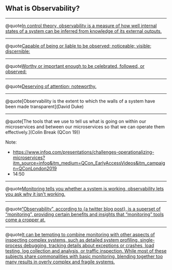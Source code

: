 ## What is Observability?

---

@quote[In control theory, observability is a measure of how well internal states of a system can be inferred from knowledge of its external outputs.](wikipedia.org/wiki/Observability)

---

@quote[Capable of being or liable to be observed; noticeable; visible; discernible:](dictionary.com/browse/observability)

---

@quote[Worthy or important enough to be celebrated, followed, or observed:](dictionary.com/browse/observability)

---

@quote[Deserving of attention; noteworthy.](dictionary.com/browse/observability)

---

@quote[Observability is the extent to which the walls of a system have been made transparent](David Duke)

---

@quote[The tools that we use to tell us what is going on within our microservices and between our microservices so that we can operate them effectively.](Colin Break (QCon 19))

Note:
- https://www.infoq.com/presentations/challenges-operationalizing-microservices?itm_source=infoq&itm_medium=QCon_EarlyAccessVideos&itm_campaign=QConLondon2019
- 14:50
---

@quote[Monitoring tells you whether a system is working, observability lets you ask why it isn't working.](vividcortex.com/blog/monitoring-isnt-observability)

---

@quote[“Observability”, according to {a twitter blog post}, is a superset of “monitoring”, providing certain benefits and insights that “monitoring” tools come a cropper at.](medium.com/@copyconstruct/monitoring-and-observability-8417d1952e1c)

---

@quote[It can be tempting to combine monitoring with other aspects of inspecting complex systems, such as detailed system profiling, single-process debugging, tracking details about exceptions or crashes, load testing, log collection and analysis, or traffic inspection. While most of these subjects share commonalities with basic monitoring, blending together too many results in overly complex and fragile systems.](landing.google.com/sre/sre-book/chapters/monitoring-distributed-systems/)